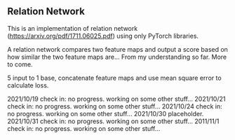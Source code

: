 ## Relation Network

This is an implementation of relation network (https://arxiv.org/pdf/1711.06025.pdf) using only PyTorch libraries.

A relation network compares two feature maps and output a score based on how similar the two feature maps are... From my understanding so far. More to come.

5 input to 1 base, concatenate feature maps and use mean square error to calculate loss.

2021/10/19 check in: no progress. working on some other stuff...
2021/10/21 check in: no progress. working on some other stuff...
2021/10/24 check in: no progress. working on some other stuff...
2021/10/30 placeholder.
2021/10/31 check in: no progress. working on some other stuff...
2011/11/1  check in: no progress. working on some other stuff...
